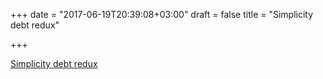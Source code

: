 +++
date = "2017-06-19T20:39:08+03:00"
draft = false
title = "Simplicity debt redux"

+++

<p><a href="https://dave.cheney.net/2017/06/18/simplicity-debt-redux">Simplicity debt redux</a></p>